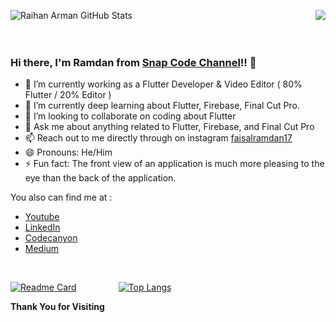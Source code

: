 <a href="https://www.youtube.com/@WithSnapCode?sub_confirmation=1" target="blink">
  <div>
<img align="right" src="https://github-readme-stats.vercel.app/api/top-langs/?username=faisalramdan17&title_color=ffffff&text_color=c9cacc&icon_color=2bbc8a&bg_color=454545" />

<img align="left" src="https://github-readme-stats.vercel.app/api?username=faisalramdan17&show_icons=true&line_height=27&count_private=true&title_color=ffffff&text_color=c9cacc&icon_color=2bbc8a&bg_color=454545" alt="Raihan Arman GitHub Stats" />
  </div>
<a/>

<br/><br/>
&nbsp; &nbsp; &nbsp; &nbsp; &nbsp; &nbsp; &nbsp; &nbsp;

### Hi there, I'm Ramdan from [Snap Code Channel](https://www.youtube.com/@WithSnapCode?sub_confirmation=1)!! 👋

- 🔭 I’m currently working as a Flutter Developer & Video Editor ( 80% Flutter / 20% Editor )
- 🌱 I’m currently deep learning about Flutter, Firebase, Final Cut Pro.
- 👯 I’m looking to collaborate on coding about Flutter
- 💬 Ask me about anything related to Flutter, Firebase, and Final Cut Pro
- 📫 Reach out to me directly through on instagram [faisalramdan17](https://www.instagram.com/faisalramdan17)
- 😄 Pronouns: He/Him
- ⚡ Fun fact: The front view of an application is much more pleasing to the eye than the back of the application.

You also can find me at :
- [Youtube](https://www.youtube.com/CodingYourLife?sub_confirmation=1) 
- [LinkedIn](https://www.linkedin.com/in/faisalramdan17) 
- [Codecanyon](https://codecanyon.net/user/codingyourlife/portfolio) 
- [Medium](codingyourlife.medium.com)

<br/>

<!-- contribs

Projects reviews that I touch with my cold hands 😄 :
- [Bicaraprint](http://phplaravel-478346-1675448.cloudwaysapps.com/) ( HOLD )
- [SREA](http://phplaravel-478346-1761094.cloudwaysapps.com/) ( Finish )
- [Cryptown](http://phplaravel-478346-1761820.cloudwaysapps.com/) ( Finish )
- Kugelmans [Before](https://www.kugelmans.com/) - [After](http://phplaravel-478346-1938053.cloudwaysapps.com/) ( Finish )
- Apotekmart [Before](http://www.apotekmart.com/) - [After](http://phplaravel-478346-1938053.cloudwaysapps.com/) ( Ongoing ) -->

[![Readme Card](https://github-readme-stats.vercel.app/api/pin/?username=faisalramdan17&repo=car_rental_lite&show_owner=true)](https://github.com/faisalramdan17/car_rental_lite)
&nbsp; &nbsp; &nbsp; &nbsp; &nbsp; &nbsp; &nbsp; &nbsp; [![Top Langs](https://github-readme-stats.vercel.app/api/top-langs/?username=faisalramdan17&hide=html,css,blade&langs_count=6&layout=compact&theme=graywhite&bg_color=#161b22,#0c0f13)](https://www.youtube.com/CodingYourLife?sub_confirmation=1)

<b>Thank You for Visiting</b>

<!--
**faisalramdan17/welcome** is a ✨ _special_ ✨ repository because its `README.md` (this file) appears on your GitHub profile.
Here are some ideas to get you started:
- 🤔 I’m looking for help with building an frontend using Tailwind CSS
-->

